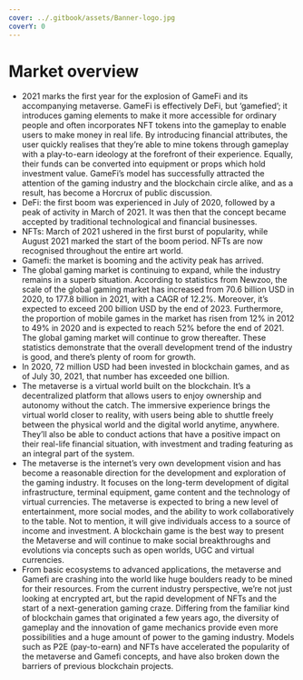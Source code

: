 ```yaml
---
cover: ../.gitbook/assets/Banner-logo.jpg
coverY: 0
---
```


# Market overview

* 2021 marks the first year for the explosion of GameFi and its accompanying metaverse. GameFi is effectively DeFi, but ‘gamefied’; it introduces gaming elements to make it more accessible for ordinary people and often incorporates NFT tokens into the gameplay to enable users to make money in real life. By introducing financial attributes, the user quickly realises that they’re able to mine tokens through gameplay with a play-to-earn ideology at the forefront of their experience. Equally, their funds can be converted into equipment or props which hold investment value. GameFi’s model has successfully attracted the attention of the gaming industry and the blockchain circle alike, and as a result, has become a Horcrux of public discussion.
* DeFi: the first boom was experienced in July of 2020, followed by a peak of activity in March of 2021. It was then that the concept became accepted by traditional technological and financial businesses.&#x20;
* &#x20;NFTs: March of 2021 ushered in the first burst of popularity, while August 2021 marked the start of the boom period. NFTs are now recognised throughout the entire art world.
* Gamefi: the market is booming and the activity peak has arrived.
* The global gaming market is continuing to expand, while the industry remains in a superb situation. According to statistics from Newzoo, the scale of the global gaming market has increased from 70.6 billion USD in 2020, to 177.8 billion in 2021, with a CAGR of 12.2%. Moreover, it’s expected to exceed 200 billion USD by the end of 2023. Furthermore, the proportion of mobile games in the market has risen from 12% in 2012 to 49% in 2020 and is expected to reach 52% before the end of 2021. The global gaming market will continue to grow thereafter. These statistics demonstrate that the overall development trend of the industry is good, and there’s plenty of room for growth.
* In 2020, 72 million USD had been invested in blockchain games, and as of July 30, 2021, that number has exceeded one billion.
* The metaverse is a virtual world built on the blockchain. It’s a decentralized platform that allows users to enjoy ownership and autonomy without the catch. The immersive experience brings the virtual world closer to reality, with users being able to shuttle freely between the physical world and the digital world anytime, anywhere. They’ll also be able to conduct actions that have a positive impact on their real-life financial situation, with investment and trading featuring as an integral part of the system.
* The metaverse is the internet’s very own development vision and has become a reasonable direction for the development and exploration of the gaming industry. It focuses on the long-term development of digital infrastructure, terminal equipment, game content and the technology of virtual currencies. The metaverse is expected to bring a new level of entertainment, more social modes, and the ability to work collaboratively to the table. Not to mention, it will give individuals access to a source of income and investment. A blockchain game is the best way to present the Metaverse and will continue to make social breakthroughs and evolutions via concepts such as open worlds, UGC and virtual currencies.
* From basic ecosystems to advanced applications, the metaverse and Gamefi are crashing into the world like huge boulders ready to be mined for their resources. From the current industry perspective, we’re not just looking at encrypted art, but the rapid development of NFTs and the start of a next-generation gaming craze. Differing from the familiar kind of blockchain games that originated a few years ago, the diversity of gameplay and the innovation of game mechanics provide even more possibilities and a huge amount of power to the gaming industry. Models such as P2E (pay-to-earn) and NFTs have accelerated the popularity of the metaverse and Gamefi concepts, and have also broken down the barriers of previous blockchain projects.

